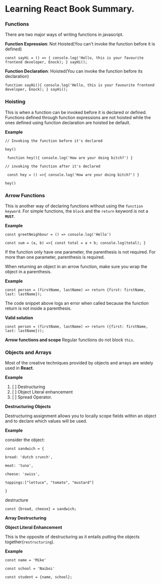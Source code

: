 # Learning React Book Summary.

### Functions

There are two major ways of writing functions in javascript.

**Function Expression**: Not Hoisted(You can't invoke the function before it is defined)

`const sayHi = () => {
    console.log('Hello, this is your favourite frontend developer, Enock);
}
sayHi();
`

**Function Declaration**: Hoisted(You can invoke the function before its declaration)


`function sayHi(){
    console.log('Hello, this is your favourite frontend developer, Enock);
}
sayHi();`

### Hoisting
This is when a function can be invoked before it is declared or defined. Functions defined through function 
expressions are not hoisted while the ones defined using function declaration are hoisted be default.

**Example**

`// Invoking the function before it's declared`


`hey()`

`
function hey(){
    console.log('How are your doing bitch?')
}`

`// invoking the function after it's declared`

`
const hey = () =>{
console.log('How are your doing bitch?')
}`

`hey()`

### Arrow Functions

This is another way of declaring functions without using the `function keyword`. For simple functions, the `block` and the `return` keyword is not a **`MUST`**.

**Example**

`const greetNeighbour = () => console.log('Hello')`

`const sum = (a, b) =>{
    const total = a + b;
    console.log(total);
}
`


If the function only have one parameter, the parenthesis is not required. For more than one parameter, parenthesis is required. 

When returning an object in an arrow function, make sure you wrap the object in a parenthesis.

**Example**

`const person = (firstName, lastName) => return {first: firstName, last: lastName});`

The code snippet above logs an error when called because the function return is not inside a parenthesis.

**Valid solution**

`const person = (firstName, lastName) => return ({first: firstName, last: lastName}));`

**Arrow functions and scope**
Regular functions do not block `this`.

### Objects and Arrays

Most of the creative techniques provided by objects and arrays are widely used in **React**.

**Example**

1. [ ] Destructuring
2. [ ] Object Literal enhancement
3. [ ] Spread Operator.


**Destructuring Objects**

Destructuring assignment allows you to locally scope fields within an
object and to declare which values will be used.

**Example**

consider the object:

`const sandwich = {`

    bread: 'dutch crunch',

    meat: 'tuna',

    cheese: 'swiss',

    toppings:["lettuce", "tomato", "mustard"]
`}`

destructure

`const {bread, cheese} = sandwich;`

**Array Destructuring**


**Object Literal Enhancement**

This is the opposite of destructuring as it entails putting the objects together(`restructuring`).

**Example**

`const name = 'Mike'`

`const school = 'Naiboi'`

`const student = {name, school};`











